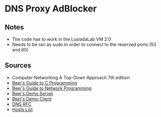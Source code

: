 # DNS Proxy AdBlocker  

## Notes  

* The code has to work in the LusiadaLab VM 2.0  
* Needs to be ran as sudo in order to connect to the reserved ports (53 and 80)  

## Sources  

* Computer Networking A Top-Down Approach 7th edition
* [Beej's Guide to C Programming](https://beej.us/guide/bgc/pdf/bgc_a4_c_2.pdf)
* [Beej's Guide to Network Programming](https://beej.us/guide/bgnet/pdf/bgnet_a4_c_2.pdf)
* [Beej's Demo Server](https://beej.us/guide/bgnet/examples/listener.c)
* [Beej's Demo Client](https://beej.us/guide/bgnet/examples/talker.c)
* [DNS RFC](https://www.ietf.org/rfc/rfc1035.txt)
* [Hosts List](http://someonewhocares.org/hosts/zero/)
